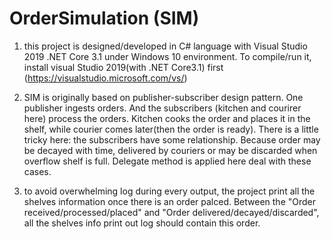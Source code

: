 # OrderSimulation (SIM)

1. this project is designed/developed in C# language with Visual Studio 2019 .NET Core 3.1 under Windows 10 environment. To compile/run it, install visual Studio 2019(with .NET Core3.1) first (https://visualstudio.microsoft.com/vs/)

2. SIM is originally based on publisher-subscriber design pattern. One publisher ingests orders. And the subscribers (kitchen and courirer here) process the orders. Kitchen cooks the order and places it in the shelf, while courier comes later(then the order is ready). There is a little tricky here: the subscribers have some relationship. Because order may be decayed with time, delivered by couriers or may be discarded when overflow shelf is full. Delegate method is applied here deal with these cases.

3. to avoid overwhelming log during every output, the project print all the shelves information once there is an order palced. Between the "Order received/processed/placed" and "Order delivered/decayed/discarded", all the shelves info print out log should contain this order.